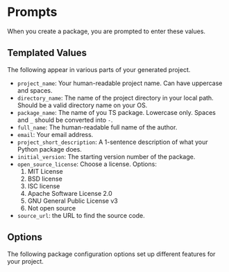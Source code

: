 # Prompts

When you create a package, you are prompted to enter these values.

## Templated Values

The following appear in various parts of your generated project.

* `project_name`: Your human-readable project name. Can have uppercase and spaces.
* `directory_name`: The name of the project directory in your local path. Should be a valid directory name on your OS.
* `package_name`: The name of you TS package. Lowercase only. Spaces and `_` should be converted into `-`.
* `full_name`: The human-readable full name of the author.
* `email`: Your email address.
* `project_short_description`: A 1-sentence description of what your Python package does.
* `initial_version`: The starting version number of the package.
* `open_source_license`: Choose a license. Options:
    1. MIT License
    1. BSD license
    2. ISC license
    3. Apache Software License 2.0
    4. GNU General Public License v3
    5. Not open source
* `source_url`: the URL to find the source code.

## Options

The following package configuration options set up different features for your project.
